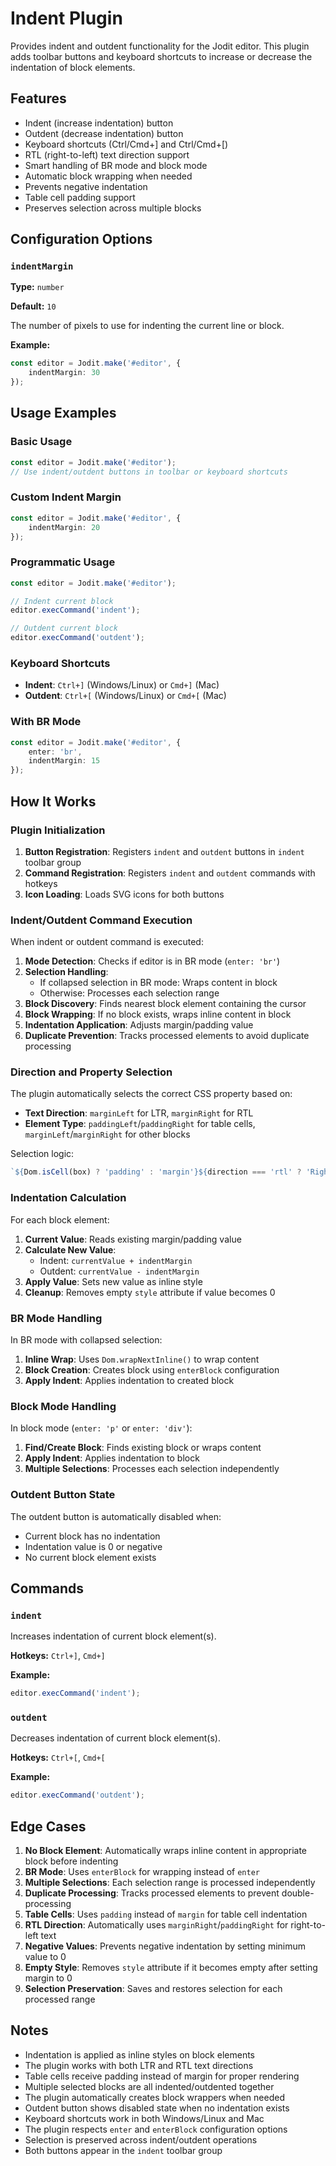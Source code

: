 # Indent Plugin

Provides indent and outdent functionality for the Jodit editor. This plugin adds toolbar buttons and keyboard shortcuts to increase or decrease the indentation of block elements.

## Features

- Indent (increase indentation) button
- Outdent (decrease indentation) button
- Keyboard shortcuts (Ctrl/Cmd+] and Ctrl/Cmd+[)
- RTL (right-to-left) text direction support
- Smart handling of BR mode and block mode
- Automatic block wrapping when needed
- Prevents negative indentation
- Table cell padding support
- Preserves selection across multiple blocks

## Configuration Options

### `indentMargin`

**Type:** `number`

**Default:** `10`

The number of pixels to use for indenting the current line or block.

**Example:**
```typescript
const editor = Jodit.make('#editor', {
    indentMargin: 30
});
```

## Usage Examples

### Basic Usage

```typescript
const editor = Jodit.make('#editor');
// Use indent/outdent buttons in toolbar or keyboard shortcuts
```

### Custom Indent Margin

```typescript
const editor = Jodit.make('#editor', {
    indentMargin: 20
});
```

### Programmatic Usage

```typescript
const editor = Jodit.make('#editor');

// Indent current block
editor.execCommand('indent');

// Outdent current block
editor.execCommand('outdent');
```

### Keyboard Shortcuts

- **Indent**: `Ctrl+]` (Windows/Linux) or `Cmd+]` (Mac)
- **Outdent**: `Ctrl+[` (Windows/Linux) or `Cmd+[` (Mac)

### With BR Mode

```typescript
const editor = Jodit.make('#editor', {
    enter: 'br',
    indentMargin: 15
});
```

## How It Works

### Plugin Initialization

1. **Button Registration**: Registers `indent` and `outdent` buttons in `indent` toolbar group
2. **Command Registration**: Registers `indent` and `outdent` commands with hotkeys
3. **Icon Loading**: Loads SVG icons for both buttons

### Indent/Outdent Command Execution

When indent or outdent command is executed:

1. **Mode Detection**: Checks if editor is in BR mode (`enter: 'br'`)
2. **Selection Handling**:
   - If collapsed selection in BR mode: Wraps content in block
   - Otherwise: Processes each selection range
3. **Block Discovery**: Finds nearest block element containing the cursor
4. **Block Wrapping**: If no block exists, wraps inline content in block
5. **Indentation Application**: Adjusts margin/padding value
6. **Duplicate Prevention**: Tracks processed elements to avoid duplicate processing

### Direction and Property Selection

The plugin automatically selects the correct CSS property based on:

- **Text Direction**: `marginLeft` for LTR, `marginRight` for RTL
- **Element Type**: `paddingLeft`/`paddingRight` for table cells, `marginLeft`/`marginRight` for other blocks

Selection logic:
```typescript
`${Dom.isCell(box) ? 'padding' : 'margin'}${direction === 'rtl' ? 'Right' : 'Left'}`
```

### Indentation Calculation

For each block element:

1. **Current Value**: Reads existing margin/padding value
2. **Calculate New Value**:
   - Indent: `currentValue + indentMargin`
   - Outdent: `currentValue - indentMargin`
3. **Apply Value**: Sets new value as inline style
4. **Cleanup**: Removes empty `style` attribute if value becomes 0

### BR Mode Handling

In BR mode with collapsed selection:

1. **Inline Wrap**: Uses `Dom.wrapNextInline()` to wrap content
2. **Block Creation**: Creates block using `enterBlock` configuration
3. **Apply Indent**: Applies indentation to created block

### Block Mode Handling

In block mode (`enter: 'p'` or `enter: 'div'`):

1. **Find/Create Block**: Finds existing block or wraps content
2. **Apply Indent**: Applies indentation to block
3. **Multiple Selections**: Processes each selection independently

### Outdent Button State

The outdent button is automatically disabled when:

- Current block has no indentation
- Indentation value is 0 or negative
- No current block element exists

## Commands

### `indent`

Increases indentation of current block element(s).

**Hotkeys:** `Ctrl+]`, `Cmd+]`

**Example:**
```typescript
editor.execCommand('indent');
```

### `outdent`

Decreases indentation of current block element(s).

**Hotkeys:** `Ctrl+[`, `Cmd+[`

**Example:**
```typescript
editor.execCommand('outdent');
```

## Edge Cases

1. **No Block Element**: Automatically wraps inline content in appropriate block before indenting
2. **BR Mode**: Uses `enterBlock` for wrapping instead of `enter`
3. **Multiple Selections**: Each selection range is processed independently
4. **Duplicate Processing**: Tracks processed elements to prevent double-processing
5. **Table Cells**: Uses `padding` instead of `margin` for table cell indentation
6. **RTL Direction**: Automatically uses `marginRight`/`paddingRight` for right-to-left text
7. **Negative Values**: Prevents negative indentation by setting minimum value to 0
8. **Empty Style**: Removes `style` attribute if it becomes empty after setting margin to 0
9. **Selection Preservation**: Saves and restores selection for each processed range

## Notes

- Indentation is applied as inline styles on block elements
- The plugin works with both LTR and RTL text directions
- Table cells receive padding instead of margin for proper rendering
- Multiple selected blocks are all indented/outdented together
- The plugin automatically creates block wrappers when needed
- Outdent button shows disabled state when no indentation exists
- Keyboard shortcuts work in both Windows/Linux and Mac
- The plugin respects `enter` and `enterBlock` configuration options
- Selection is preserved across indent/outdent operations
- Both buttons appear in the `indent` toolbar group